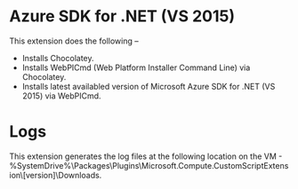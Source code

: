 Azure SDK for .NET (VS 2015)
============================
This extension does the following – 

 - Installs Chocolatey.
 - Installs WebPICmd (Web Platform Installer Command Line) via Chocolatey.
 - Installs latest availabled version of Microsoft Azure SDK for .NET (VS 2015) via WebPICmd.

Logs
====
This extension generates the log files at the following location on the VM - %SystemDrive%\Packages\Plugins\Microsoft.Compute.CustomScriptExtension\\[version]\Downloads.
